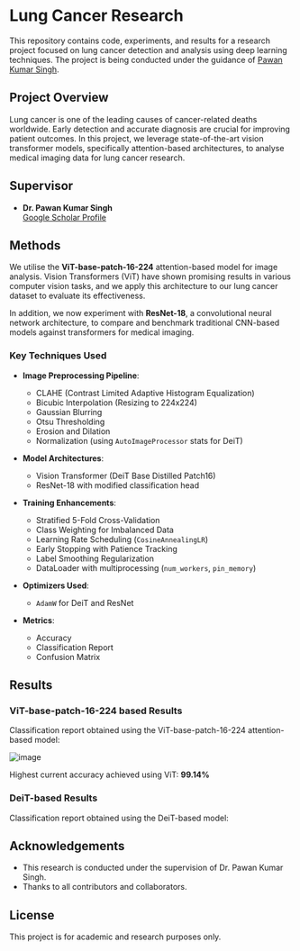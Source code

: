 # Lung Cancer Research

This repository contains code, experiments, and results for a research project focused on lung cancer detection and analysis using deep learning techniques. The project is being conducted under the guidance of [Pawan Kumar Singh](https://scholar.google.co.in/citations?user=LctgJHoAAAAJ&hl=en).

## Project Overview

Lung cancer is one of the leading causes of cancer-related deaths worldwide. Early detection and accurate diagnosis are crucial for improving patient outcomes. In this project, we leverage state-of-the-art vision transformer models, specifically attention-based architectures, to analyse medical imaging data for lung cancer research.

## Supervisor

- **Dr. Pawan Kumar Singh**  
  [Google Scholar Profile](https://scholar.google.co.in/citations?user=LctgJHoAAAAJ&hl=en)

## Methods

We utilise the **ViT-base-patch-16-224** attention-based model for image analysis. Vision Transformers (ViT) have shown promising results in various computer vision tasks, and we apply this architecture to our lung cancer dataset to evaluate its effectiveness.

In addition, we now experiment with **ResNet-18**, a convolutional neural network architecture, to compare and benchmark traditional CNN-based models against transformers for medical imaging.

### Key Techniques Used

- **Image Preprocessing Pipeline**:
  - CLAHE (Contrast Limited Adaptive Histogram Equalization)
  - Bicubic Interpolation (Resizing to 224x224)
  - Gaussian Blurring
  - Otsu Thresholding
  - Erosion and Dilation
  - Normalization (using `AutoImageProcessor` stats for DeiT)

- **Model Architectures**:
  - Vision Transformer (DeiT Base Distilled Patch16)
  - ResNet-18 with modified classification head

- **Training Enhancements**:
  - Stratified 5-Fold Cross-Validation
  - Class Weighting for Imbalanced Data
  - Learning Rate Scheduling (`CosineAnnealingLR`)
  - Early Stopping with Patience Tracking
  - Label Smoothing Regularization
  - DataLoader with multiprocessing (`num_workers`, `pin_memory`)

- **Optimizers Used**:
  - `AdamW` for DeiT and ResNet

- **Metrics**:
  - Accuracy
  - Classification Report
  - Confusion Matrix

## Results

### ViT-base-patch-16-224 based Results

Classification report obtained using the ViT-base-patch-16-224 attention-based model:

![image](https://github.com/user-attachments/assets/5581bf9c-5d57-4026-bba6-cdd248e768d7)


Highest current accuracy achieved using ViT: **99.14%**

### DeiT-based Results
Classification report obtained using the DeiT-based model:

## Acknowledgements

- This research is conducted under the supervision of Dr. Pawan Kumar Singh.
- Thanks to all contributors and collaborators.

## License

This project is for academic and research purposes only.
